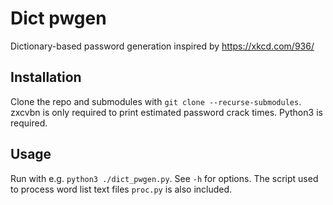 # Dict pwgen
Dictionary-based password generation inspired by https://xkcd.com/936/

## Installation
Clone the repo and submodules with `git clone --recurse-submodules`. zxcvbn is only required to print estimated password crack times. Python3 is required.

## Usage
Run with e.g. `python3 ./dict_pwgen.py`. See `-h` for options.
The script used to process word list text files `proc.py` is also included.
